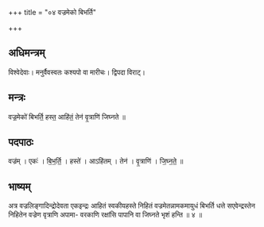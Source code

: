 +++
title = "०४ वज्रमेको बिभर्ति"

+++
## अधिमन्त्रम्
विश्वेदेवाः। मनुर्वैवस्वतः कश्यपो वा मारीचः। द्विपदा विराट्।

## मन्त्रः
वज्र॒मेको॑ बिभर्ति॒ हस्त॒ आहि॑तं॒ तेन॑ वृ॒त्राणि॑ जिघ्नते ॥

## पदपाठः
वज्र॑म् । एकः॑ । बि॒भ॒र्ति॒ । हस्ते॑ । आऽहि॑तम् । तेन॑ । वृ॒त्राणि॑ । जि॒घ्न॒ते॒ ॥

## भाष्यम्
अत्र वज्रलिङ्गादिन्द्रोदेवता एकइन्द्रः आहितं स्वकीयहस्ते निहितं वज्रमेतन्नामकमायुधं बिभर्ति धत्ते सएवेन्द्रस्तेन निहितेन वज्रेण वृत्राणि अपामा- वरकाणि रक्षांसि पापानि वा जिघ्नते भृशं हन्ति ॥ ४ ॥